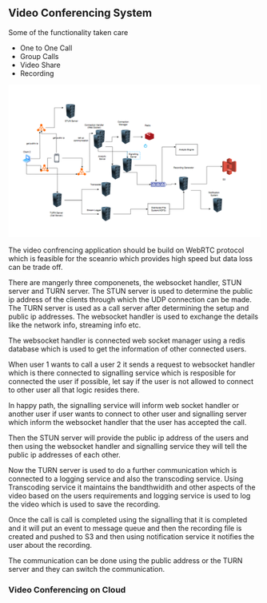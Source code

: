 ## Video Conferencing System

Some of the functionality taken care

- One to One Call
- Group Calls
- Video Share
- Recording

![vc](../assets/video-conf.png)

The video confrencing application should be build on WebRTC protocol which is feasible for the sceanrio which provides high speed but data loss can be trade off.

There are mangerly three componenets, the websocket handler, STUN server and TURN server.
The STUN server is used to determine the public ip address of the clients through which the UDP connection can be made.
The TURN server is used as a call server after determining the setup and public ip addresses.
The websocket handler is used to exchange the details like the network info, streaming info etc.

The websocket handler is connected web socket manager using a redis database which is used to get the information of other connected users.

When user 1 wants to call a user 2 it sends a request to websocket handler which is there connected to signalling service which is resposible for connected the user if possible, let say if the user is not allowed to connect to other user all that logic resides there.

In happy path, the signalling service will inform web socket handler or another user if user wants to connect to other user and signalling server which inform the websocket handler that the user has accepted the call.

Then the STUN server will provide the public ip address of the users and then using the websocket handler and signalling service they will tell the public ip addresses of each other.

Now the TURN server is used to do a further communication which is connected to a logging service and also the transcoding service.
Using Transcoding service it maintains the bandthwidith and other aspects of the video based on the users requirements and logging service is used to log the video which is used to save the recording.

Once the call is call is completed using the signalling that it is completed and it will put an event to message queue and then the recording file is created and pushed to S3 and then using notification service it notifies the user about the recording.

The communication can be done using the public address or the TURN server and they can switch the communication.

### Video Conferencing on Cloud

